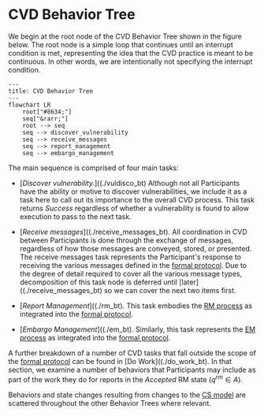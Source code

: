# CVD Behavior Tree

We begin at the root node of the CVD Behavior Tree shown in the figure below.
The root node is a simple loop that continues until an interrupt condition is met, representing the idea
that the CVD practice is meant to be continuous. In other words, we are intentionally not specifying the interrupt condition.

```mermaid
---
title: CVD Behavior Tree
---
flowchart LR
    root["#8634;"]
    seq["&rarr;"]
    root --> seq
    seq --> discover_vulnerability
    seq --> receive_messages
    seq --> report_management
    seq --> embargo_management
```

The main sequence is comprised of four main tasks:

-   [*Discover vulnerability.*]((./vuldisco_bt) Although not all Participants have the
    ability or motive to discover vulnerabilities, we include it as a
    task here to call out its importance to the overall
    CVD process. This task returns *Success* regardless of whether a vulnerability is found to allow execution to
    pass to the next task.

-   [*Receive messages*]((./receive_messages_bt). All coordination in CVD between Participants is done through
    the exchange of messages, regardless of how those messages are
    conveyed, stored, or presented. The receive messages task represents
    the Participant's response to receiving the various messages defined
    in the [formal protocol](../reference/formal_protocol). Due to the degree of detail
    required to cover all the various message types, decomposition of
    this task node is deferred until [later]((./receive_messages_bt) so we can cover the next two items
    first.

-   [*Report Management*]((./rm_bt). This task embodies the [RM process](../topics/process_models/rm)
    as integrated into the [formal protocol](../reference/formal_protocol).

-   [*Embargo Management*]((./em_bt). Similarly, this task represents the
    [EM process](../topics/process_models/em) as integrated into the [formal protocol](../reference/formal_protocol).

A further breakdown of a number of CVD tasks that fall outside the scope of the
[formal protocol](../reference/formal_protocol) can be found in
[Do Work]((./do_work_bt).
In that section, we examine a number of behaviors that Participants may include as part of the work they do for reports 
in the $Accepted$ RM state ($q^{rm}\in A$).

Behaviors and state changes resulting from changes to the [CS model](../topics/process_models/cs) are scattered throughout the other Behavior Trees
where relevant.


